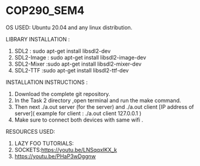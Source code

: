 # COP290_SEM4
OS USED:
Ubuntu 20.04 and any linux distribution.

LIBRARY INSTALLATION :
  1. SDL2 : sudo apt-get install libsdl2-dev
  2. SDL2-Image : sudo apt-get install libsdl2-image-dev
  3. SDL2-Mixer :sudo apt-get install libsdl2-mixer-dev
  4. SDL2-TTF :sudo apt-get install libsdl2-ttf-dev
 
 INSTALLATION INSTRUCTIONS :
   1. Download the complete git repository.
   2. In the Task 2 directory ,open terminal and run the make command.
   3. Then next ./a.out server (for the server) and ./a.out client [IP address of server]( example for client : ./a.out client 127.0.0.1 )
   4. Make sure to connect both devices with same wifi .
 
 RESOURCES USED:
 1. LAZY FOO TUTORIALS:
 2. SOCKETS:https://youtu.be/LNSqqxIKX_k
 3. https://youtu.be/PHaP3wDggnw
 
